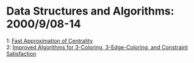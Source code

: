 # Data Structures and Algorithms: 2000/9/08-14  
1: [Fast Approximation of Centrality](https://doi.org/10.48550/arXiv.cs/0009005)  
2: [Improved Algorithms for 3-Coloring, 3-Edge-Coloring, and Constraint  Satisfaction](https://doi.org/10.48550/arXiv.cs/0009006)  
